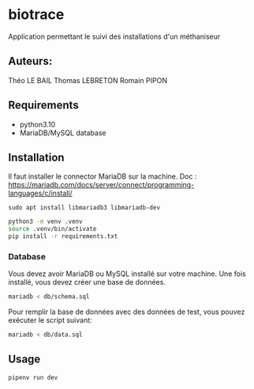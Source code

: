 # biotrace
Application permettant le suivi des installations d'un méthaniseur

## Auteurs:
Théo LE BAIL
Thomas LEBRETON
Romain PIPON

## Requirements

- python3.10
- MariaDB/MySQL database

## Installation

Il faut installer le connector MariaDB sur la machine. 
Doc : https://mariadb.com/docs/server/connect/programming-languages/c/install/

`sudo apt install libmariadb3 libmariadb-dev`

```bash
python3 -m venv .venv
source .venv/bin/activate
pip install -r requirements.txt
```

### Database

Vous devez avoir MariaDB ou MySQL installé sur votre machine.
Une fois installé, vous devez créer une base de données.

```bash
mariadb < db/schema.sql
```

Pour remplir la base de données avec des données de test, vous pouvez exécuter le script suivant:

```bash
mariadb < db/data.sql
```


## Usage

```bash
pipenv run dev
```